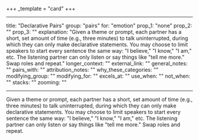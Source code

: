 +++
_template = "card"
+++

---
title: "Declarative Pairs"
group: "pairs"
for: "emotion"
prop_1: "none"
prop_2: ""
prop_3: ""
explanation: "Given a theme or prompt, each partner has a short, set amount of time (e.g., three minutes) to talk uninterrupted, during which they can only make declarative statements. You may choose to limit speakers to start every sentence the same way: \"I believe,\" \"I know,\" \"I am,\" etc. The listening partner can only listen or say things like \"tell me more.\" Swap roles and repeat."
longer_context: ""
external_link: ""
general_notes: ""
pairs_with: ""
attribution_notes: ""
why_these_categories: ""
modifying_group: ""
modifying_for: ""
excels_at: ""
use_when: ""
not_when: ""
stacks: ""
zooming: ""

---

Given a theme or prompt, each partner has a short, set amount of time (e.g., three minutes) to talk uninterrupted, during which they can only make declarative statements. You may choose to limit speakers to start every sentence the same way: "I believe," "I know," "I am," etc. The listening partner can only listen or say things like "tell me more." Swap roles and repeat.
